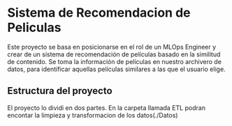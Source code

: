 # Sistema de Recomendacion de Peliculas

Este proyecto se basa en posicionarse en el rol de un MLOps Engineer y crear de un sistema de recomendación de películas basado en la similitud de contenido. Se toma la información de películas en nuestro archivero de datos, para identificar aquellas películas similares a las que el usuario elige. 

## Estructura del proyecto
El proyecto lo dividi en dos partes. En la carpeta llamada ETL podran encontar la limpieza y transformacion de los datos(./Datos)

